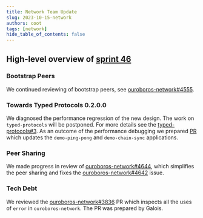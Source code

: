 ```yaml
---
title: Network Team Update
slug: 2023-10-15-network
authors: coot
tags: [network]
hide_table_of_contents: false
---
```


## High-level overview of [sprint 46][sprint-46]

### Bootstrap Peers

We continued reviewing of bootstrap peers, see [ouroboros-network#4555].

### Towards Typed Protocols 0.2.0.0

We diagnosed the performance regression of the new design. The work on
`typed-protocols` will be postponed.  For more details see the
[typed-protocols#3].  As an outcome of the performance debugging we prepared
[PR][ouroboros-network#4691] which updates the `demo-ping-pong` and
`demo-chain-sync` applications.

### Peer Sharing

We made progress in review of [ouroboros-network#4644], which simplifies the
peer sharing and fixes the [ouroboros-network#4642] issue.

### Tech Debt

We reviewed the [ouroboros-network#3836] PR which inspects all the uses of
`error` in `ouroboros-network`.  The PR was prepared by Galois.


[sprint-46]: https://github.com/orgs/input-output-hk/projects/19/views/16?filterQuery=sprint%3A%22sprint+46%22
[typed-protocols#3]: https://github.com/input-output-hk/typed-protocols/pull/3
[ouroboros-network#3836]:  https://github.com/input-output-hk/ouroboros-network/pull/3836
[ouroboros-network#4555]:  https://github.com/input-output-hk/ouroboros-network/pull/4555
[ouroboros-network#4642]:  https://github.com/input-output-hk/ouroboros-network/pull/4642
[ouroboros-network#4644]:  https://github.com/input-output-hk/ouroboros-network/pull/4644
[ouroboros-network#4691]:  https://github.com/input-output-hk/ouroboros-network/pull/4691

